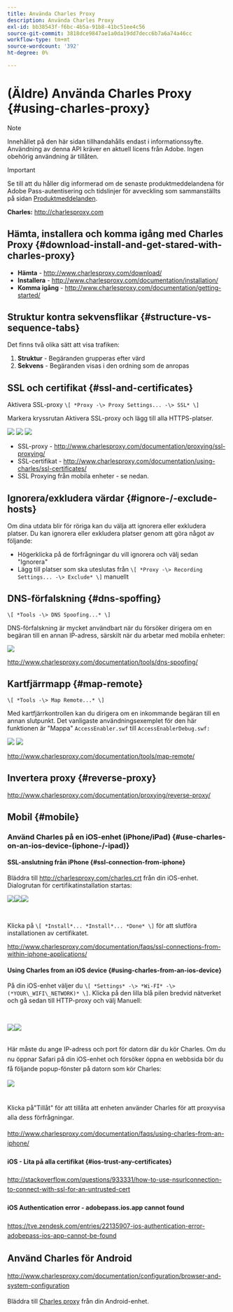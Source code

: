 ```yaml
---
title: Använda Charles Proxy
description: Använda Charles Proxy
exl-id: bb38543f-f6bc-4b5a-91b8-41bc51ee4c56
source-git-commit: 3818dce9847ae1a0da19dd7decc6b7a6a74a46cc
workflow-type: tm+mt
source-wordcount: '392'
ht-degree: 0%

---
```


# (Äldre) Använda Charles Proxy {#using-charles-proxy}

>[!NOTE]
>
>Innehållet på den här sidan tillhandahålls endast i informationssyfte. Användning av denna API kräver en aktuell licens från Adobe. Ingen obehörig användning är tillåten.

>[!IMPORTANT]
>
> Se till att du håller dig informerad om de senaste produktmeddelandena för Adobe Pass-autentisering och tidslinjer för avveckling som sammanställts på sidan [Produktmeddelanden](/help/authentication/product-announcements.md).

**Charles:** <http://charlesproxy.com>


## Hämta, installera och komma igång med Charles Proxy {#download-install-and-get-stared-with-charles-proxy}

- **Hämta** - <http://www.charlesproxy.com/download/>
- **Installera** - <http://www.charlesproxy.com/documentation/installation/>
- **Komma igång** - <http://www.charlesproxy.com/documentation/getting-started/>


## Struktur kontra sekvensflikar {#structure-vs-sequence-tabs}

Det finns två olika sätt att visa trafiken:

1. **Struktur** - Begäranden grupperas efter värd
1. **Sekvens** - Begäranden visas i den ordning som de anropas


## SSL och certifikat {#ssl-and-certificates}

Aktivera SSL-proxy `\[ *Proxy -\> Proxy Settings... -\> SSL* \]`

Markera kryssrutan Aktivera SSL-proxy och lägg till alla HTTPS-platser.


![](https://dzf8vqv24eqhg.cloudfront.net/userfiles/258/326/ckfinder/images/ProxySettings.PNG) ![](https://dzf8vqv24eqhg.cloudfront.net/userfiles/258/326/ckfinder/images/SSLSettings.PNG) ![](https://dzf8vqv24eqhg.cloudfront.net/userfiles/258/326/ckfinder/images/AddHttpsLocations.PNG)



- SSL-proxy - <http://www.charlesproxy.com/documentation/proxying/ssl-proxying/>
- SSL-certifikat - <http://www.charlesproxy.com/documentation/using-charles/ssl-certificates/>
- SSL Proxying från mobila enheter - se nedan.


## Ignorera/exkludera värdar {#ignore-/-exclude-hosts}

Om dina utdata blir för röriga kan du välja att ignorera eller exkludera platser. Du kan ignorera eller exkludera platser genom att göra något av följande:

- Högerklicka på de förfrågningar du vill ignorera och välj sedan &quot;Ignorera&quot;
- Lägg till platser som ska uteslutas från `\[ *Proxy -\> Recording Settings... -\> Exclude* \]` manuellt


## DNS-förfalskning {#dns-spoffing}

`\[ *Tools -\> DNS Spoofing...* \]`



DNS-förfalskning är mycket användbart när du försöker dirigera om en begäran till en annan IP-adress, särskilt när du arbetar med mobila enheter:

![](https://dzf8vqv24eqhg.cloudfront.net/userfiles/258/326/ckfinder/images/DNSSpoofing.PNG)

<http://www.charlesproxy.com/documentation/tools/dns-spoofing/>


## Kartfjärrmapp {#map-remote}

`\[ *Tools -\> Map Remote...* \]`



Med kartfjärrkontrollen kan du dirigera om en inkommande begäran till en annan slutpunkt. Det vanligaste användningsexemplet för den här funktionen är &quot;Mappa&quot; `AccessEnabler.swf` till `AccessEnablerDebug.swf:`

![](https://dzf8vqv24eqhg.cloudfront.net/userfiles/258/326/ckfinder/images/MapRemote.PNG) ![](https://dzf8vqv24eqhg.cloudfront.net/userfiles/258/326/ckfinder/images/MapRemoteAdd.PNG)

<http://www.charlesproxy.com/documentation/tools/map-remote/>



## Invertera proxy {#reverse-proxy}

<http://www.charlesproxy.com/documentation/proxying/reverse-proxy/>

## Mobil {#mobile}

### Använd Charles på en iOS-enhet (iPhone/iPad) {#use-charles-on-an-ios-device-(iphone-/-ipad)}

#### SSL-anslutning från iPhone {#ssl-connection-from-iphone}

Bläddra till <http://charlesproxy.com/charles.crt> från din iOS-enhet.  Dialogrutan för certifikatinstallation startas:

![](https://dzf8vqv24eqhg.cloudfront.net/userfiles/258/326/ckfinder/images/iOSDeviceSSLCertificate1\(1\).PNG)![](https://dzf8vqv24eqhg.cloudfront.net/userfiles/258/326/ckfinder/images/iOSDeviceSSLCertificate2\(1\).PNG)![](https://dzf8vqv24eqhg.cloudfront.net/userfiles/258/326/ckfinder/images/iOSDeviceSSLCertificate3.PNG)

</br>

Klicka på `\[ *Install*... *Install*... *Done* \]` för att slutföra installationen av certifikatet.

<http://www.charlesproxy.com/documentation/faqs/ssl-connections-from-within-iphone-applications/>



#### Using Charles from an iOS device {#using-charles-from-an-ios-device}

På din iOS-enhet väljer du `\[ *Settings* -\> *Wi-FI* -\> (*YOUR\_WIFI\_NETWORK)* \]`. Klicka på den lilla blå pilen bredvid nätverket och gå sedan till HTTP-proxy och välj Manuell:


</br>

![](https://dzf8vqv24eqhg.cloudfront.net/userfiles/258/326/ckfinder/images/iOSDeviceManualProxy1.png)![](https://dzf8vqv24eqhg.cloudfront.net/userfiles/258/326/ckfinder/images/iOSDeviceManualProxy2.PNG)


</br>
Här måste du ange IP-adress och port för datorn där du kör Charles. <span style="line-height: 1.6em;">Om du nu öppnar Safari på din iOS-enhet och försöker öppna en webbsida bör du få följande popup-fönster på datorn som kör Charles:

</br>

![](https://dzf8vqv24eqhg.cloudfront.net/userfiles/258/326/ckfinder/images/iOSDeviceManualProxy3.PNG)

</br>
Klicka på"Tillåt" för att tillåta att enheten använder Charles för att proxyvisa alla dess
förfrågningar.

<http://www.charlesproxy.com/documentation/faqs/using-charles-from-an-iphone/>


#### iOS - Lita på alla certifikat {#ios-trust-any-certificates}

<http://stackoverflow.com/questions/933331/how-to-use-nsurlconnection-to-connect-with-ssl-for-an-untrusted-cert>

#### iOS Authentication error - adobepass.ios.app cannot found

<https://tve.zendesk.com/entries/22135907-ios-authentication-error-adobepass-ios-app-cannot-be-found>


## Använd Charles för Android

<http://www.charlesproxy.com/documentation/configuration/browser-and-system-configuration>


Bläddra till [Charles proxy](http://charlesproxy.com/charles.crt) från din Android-enhet.
